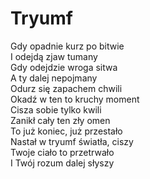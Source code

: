 # Tryumf

Gdy opadnie kurz po bitwie  
I odejdą zjaw tumany  
Gdy odejdzie wroga sitwa  
A ty dalej nepojmany  
Odurz się zapachem chwili  
Okadź w ten to kruchy moment  
Cisza sobie tylko kwili  
Zanikł cały ten zły omen  
To już koniec, już przestało  
Nastał w tryumf światła, ciszy  
Twoje ciało to przetrwało  
I Twój rozum dalej słyszy  
